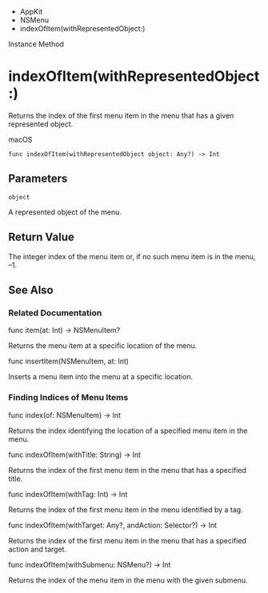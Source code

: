 

- AppKit
- NSMenu
-  indexOfItem(withRepresentedObject:) 

Instance Method

# indexOfItem(withRepresentedObject:)

Returns the index of the first menu item in the menu that has a given represented object.

macOS

``` source
func indexOfItem(withRepresentedObject object: Any?) -> Int
```

## Parameters 

`object`  

A represented object of the menu.

## Return Value

The integer index of the menu item or, if no such menu item is in the menu, –1.

## See Also

### Related Documentation

func item(at: Int) -> NSMenuItem?

Returns the menu item at a specific location of the menu.

func insertItem(NSMenuItem, at: Int)

Inserts a menu item into the menu at a specific location.

### Finding Indices of Menu Items

func index(of: NSMenuItem) -> Int

Returns the index identifying the location of a specified menu item in the menu.

func indexOfItem(withTitle: String) -> Int

Returns the index of the first menu item in the menu that has a specified title.

func indexOfItem(withTag: Int) -> Int

Returns the index of the first menu item in the menu identified by a tag.

func indexOfItem(withTarget: Any?, andAction: Selector?) -> Int

Returns the index of the first menu item in the menu that has a specified action and target.

func indexOfItem(withSubmenu: NSMenu?) -> Int

Returns the index of the menu item in the menu with the given submenu.

